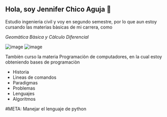 ## Hola, soy Jennifer Chico Aguja 👋

<!--
**JenniferChico/JenniferChico** is a ✨ _special_ ✨ repository because its `README.md` (this file) appears on your GitHub profile.

Here are some ideas to get you started:

- 🔭 I’m currently working on ...
- 🌱 I’m currently learning ...
- 👯 I’m looking to collaborate on ...
- 🤔 I’m looking for help with ...
- 💬 Ask me about ...
- 📫 How to reach me: ...
- 😄 Pronouns: ...
- ⚡ Fun fact: ...
-->
Estudio ingenieria civil y voy en segundo semestre, por lo que aun estoy cursando las materias bàsicas de mi carrera, como 

*Geomàtica Bàsica y Càlculo Diferencial*

![image](https://github.com/user-attachments/assets/5c7a9c11-20ab-4c3e-807d-c7a5ab14b228)
![image](https://github.com/user-attachments/assets/d2451042-a970-4bfd-8074-c2566458c90c)

Tambièn curso la materia Programaciòn de computadores, en la cual estoy obteniendo bases de programaciòn

- Historia
- Lìneas de comandos
- Paradigmas
- Problemas 
- Lenguajes
- Algoritmos

#META:
Manejar el lenguaje de python
